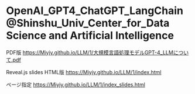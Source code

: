 # OpenAI_GPT4_ChatGPT_LangChain@Shinshu_Univ_Center_for_Data Science and Artificial Intelligence

PDF版 https://Miyjy.github.io/LLM/1/大規模言語処理モデルGPT-4_LLMについて.pdf

Reveal.js slides HTML版 https://Miyjy.github.io/LLM/1/index.html

ページ指定 https://Miyjy.github.io/LLM/1/index_slides.html
